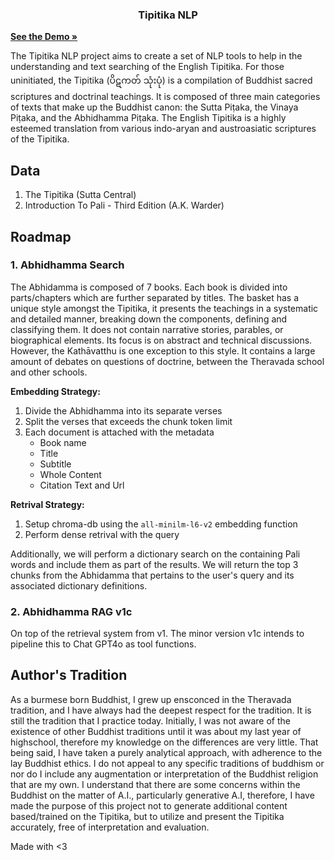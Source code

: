 <p align="center">
  <h3 align="center">Tipitika NLP</h3>
  <a href="https://tp-recall.pyaesonemyo.com/"><strong>See the Demo »</strong></a>
  </p>
</p>

<!-- Body -->
The Tipitika NLP project aims to create a set of NLP tools to help in the understanding and text searching of the English Tipitika. For those uninitiated, the Tipitika (ပိဋကတ် သုံးပုံ) is a compilation of Buddhist sacred scriptures and doctrinal teachings. It is composed of three main categories of texts that make up the Buddhist canon: the Sutta Piṭaka, the Vinaya Piṭaka, and the Abhidhamma Piṭaka. The English Tipitika is a highly esteemed translation from various indo-aryan and austroasiatic scriptures of the Tipitika.

## Data

1. The Tipitika (Sutta Central)
2. Introduction To Pali - Third Edition (A.K. Warder)

## Roadmap

### 1. Abhidhamma Search

The Abhidamma is composed of 7 books. Each book is divided into parts/chapters which are further separated by titles. The basket has a unique style amongst the Tipitika, it presents the teachings in a systematic and detailed manner, breaking down the components, defining and classifying them. It does not contain narrative stories, parables, or biographical elements. Its focus is on abstract and technical discussions. However, the Kathāvatthu is one exception to this style. It contains a large amount of debates on questions of doctrine, between the Theravada school and other schools.

**Embedding Strategy:**

1. Divide the Abhidhamma into its separate verses
2. Split the verses that exceeds the chunk token limit
3. Each document is attached with the metadata
   - Book name
   - Title
   - Subtitle
   - Whole Content
   - Citation Text and Url

**Retrival Strategy:**

1. Setup chroma-db using the `all-minilm-l6-v2` embedding function
2. Perform dense retrival with the query

Additionally, we will perform a dictionary search on the containing Pali words and include them as part of the results. We will return the top 3 chunks from the Abhidamma that pertains to the user's query and its associated dictionary definitions.

### 2. Abhidhamma RAG v1c

On top of the retrieval system from v1. The minor version v1c intends to pipeline this to Chat GPT4o as tool functions.

## Author's Tradition

As a burmese born Buddhist, I grew up ensconced in the Theravada tradition, and I have always had the deepest respect for the tradition. It is still the tradition that I practice today. Initially, I was not aware of the existence of other Buddhist traditions until it was about my last year of highschool, therefore my knowledge on the differences are very little. That being said, I have taken a purely analytical approach, with adherence to the lay Buddhist ethics. I do not appeal to any specific traditions of buddhism or nor do I include any augmentation or interpretation of the Buddhist religion that are my own. I understand that there are some concerns within the Buddhist on the matter of A.I., particularly generative A.I, therefore, I have made the purpose of this project not to generate additional content based/trained on the Tipitika, but to utilize and present the Tipitika accurately, free of interpretation and evaluation.

Made with <3
